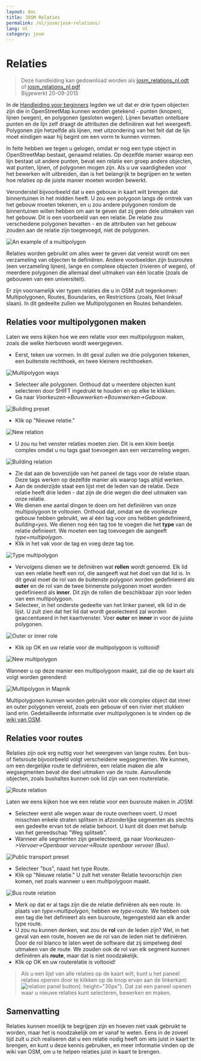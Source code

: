 ```yaml
---
layout: doc
title: JOSM Relaties
permalink: /nl/josm/josm-relations/
lang: nl
category: josm
---
```


Relaties
==========

> Deze handleiding kan gedownload worden als [josm_relations_nl.odt](/files/josm_relations_nl.odt) of [josm_relations_nl.pdf](/files/josm_relations_nl.pdf)  
> Bijgewerkt 20-09-2015  

In de [Handleiding voor beginners](/nl/beginner) legden we uit dat er drie typen objecten zijn die in OpenStreetMap kunnen worden getekend - punten (knopen), lijnen (wegen), en polygonen (gesloten wegen). Lijnen bevatten ontelbare punten en de lijn zelf draagt de attributen die definiëren wat het weergeeft. Polygonen zijn hetzelfde als lijnen, met uitzondering van het feit dat de lijn moet eindigen waar hij begint om een vorm te kunnen vormen.  

In feite hebben we tegen u gelogen, omdat er nog een type object in OpenStreetMap bestaat, genaamd relaties. Op dezelfde manier waarop een lijn bestaat uit andere
punten, bevat een relatie een groep andere objecten, wat punten, lijnen, of polygonen mogen zijn. Als u uw vaardigheden voor het bewerken wilt uitbreiden, dan is het belangrijk te begrijpen en te weten hoe relaties op de juiste manier moeten worden bewerkt.  

Veronderstel bijvoorbeeld dat u een gebouw in kaart wilt brengen dat binnentuinen in het midden heeft.  U zou een polygoon langs de omtrek van het gebouw moeten tekenen, en u zou andere polygonen rondom de binnentuinen willen hebben om aan te geven dat zij geen dele uitmaken van het gebouw. Dit is een voorbeeld van een relatie. De relatie zou verscheidene polygonen bevatten - en de attributen van het gebouw zouden aan de relatie zijn toegevoegd, niet de polygonen.  

![An example of a multipolygon][]

Relaties worden gebruikt om alles weer te geven dat vereist wordt om een verzameling van objecten te definiëren. Andere voorbeelden zijn busroutes (een verzameling lijnen), lange en complexe objecten (rivieren of wegen), of meerdere polygonen die allemaal deel uitmaken van één locatie (zoals de gebouwen van een universiteit).  

Er zijn voornamelijk vier typen relaties die u in OSM zult tegenkomen: Multipolygonen, Routes, Boundaries, en Restrictions (zoals, Niet linksaf slaan). In dit gedeelte zullen we Multipolygonen en Routes behandelen.  

Relaties voor multipolygonen maken 
-------------------------------

Laten we eens kijken hoe we een relatie voor een multipolygoon maken, zoals die welke hierboven wordt weergegeven.  

- Eerst, teken uw vormen. In dit geval zullen we drie polygonen tekenen, een buitenste rechthoek, en twee kleinere rechthoeken.

![Multipolygon ways][]

- Selecteer alle polygonen. Onthoud dat u meerdere objecten kunt selecteren door SHIFT ingedrukt te houden en op elke te klikken.  
- Ga naar *Voorkeuzen->Bouwwerken->Bouwwerken->Gebouw*.  

![Building preset][]

- Klik op "Nieuwe relatie."  

![New relation][]

- U zou nu het venster relaties moeten zien. Dit is een klein beetje complex omdat u nu tags gaat toevoegen aan een verzameling wegen.  

![Building relation][]

- Zie dat aan de bovenzijde van het paneel de tags voor de relatie staan. Deze tags werken op dezelfde manier als waarop tags altijd werken.  
- Aan de onderzijde staat een lijst met de leden van de relatie. Deze relatie heeft drie leden - dat zijn de drie wegen die deel uitmaken van onze relatie.  
- We dienen ene aantal dingen te doen om het definiëren van onze multipolygoon te voltooien. Onthoud dat, omdat we de voorkeuze gebouw hebben gebruikt, we al één tag voor ons hebben gedefinieerd, *building=yes*. We dienen nog één tag toe te voegen die het **type** van de relatie definieert. We moeten een tag toevoegen die aangeeft *type=multipolygon*.  
- Klik in het vak voor de tag en voeg deze tag toe.  

![Type multipolygon][]

- Vervolgens dienen we te definiëren wat **rollen** wordt genoemd. Elk lid van een relatie heeft een rol, die aangeeft wat het doel van dat lid is. In dit geval moet de rol van de buitenste polygoon worden gedefinieerd als **outer** en de rol van de twee binnenste polygonen moet worden gedefinieerd als **inner**. Dit zijn de rollen die beschikbaar zijn voor leden van een multipolygoon.  
- Selecteer, in het onderste gedeelte van het linker paneel, elk lid in de lijst. U zult zien dat het lid dat wordt geselecteerd zal worden geaccentueerd in het kaartvenster. Voer **outer** en **inner** in voor de juiste polygonen.  

![Outer or inner role][]

- Klik op OK en uw relatie voor de multipolygoon is voltooid!  

![New multipolygon][]

Wanneer u op deze manier een multipolygoon maakt, zal die op de kaart als volgt worden gerenderd:  

![Multipolygon in Mapnik][]

Multipolygonen kunnen worden gebruikt voor elk complex object dat inner en outer polygonen vereist, zoals een gebouw of een rivier met stukken land erin. Gedetailleerde informatie over multipolygonen is te vinden op de [wiki van OSM](http://wiki.openstreetmap.org/wiki/Relation:multipolygon).  

Relaties voor routes 
----------------

Relaties zijn ook erg nuttig voor het weergeven van lange routes. Een bus- of fietsroute bijvoorbeeld volgt verscheidene wegsegmenten. We kunnen, om een dergelijke route te definiëren, een relatie maken die alle wegsegmenten bevat die deel uitmaken van de route. Aanvullende objecten, zoals bushaltes kunnen ook lid zijn van een routerelatie.  

![Route relation][]

Laten we eens kijken hoe we een relatie voor een busroute maken in JOSM:  

- Selecteer eerst alle wegen waar de route overheen voert. U moet misschien enkele straten splitsen in afzonderlijke segmenten als slechts een gedeelte ervan tot de relatie behoort. U kunt dit doen met behulp van het gereedschap "Weg splitseb".  
- Wanneer alle segmenten zijn geselecteerd, ga naar *Voorkeuzen->Vervoer->Openbaar vervoer->Route openbaar vervoer (Bus)*.  

![Public transport preset][]

- Selecteer "bus", naast het type Route.   
- Klik op "Nieuwe relatie." U zult het venster Relatie tevoorschijn zien komen, net zoals wanneer u een multipolygoon maakt.  

![Bus route relation][]

- Merk op dat er al tags zijn die de relatie definiëren als een route. In plaats van *type=multipolygon*, hebben we *type=route*. We hebben ook een tag die het definieert als een busroute, tegengesteld aan elk ander type route.  
- U zou nu kunnen denken, wat zou de **rol** van de leden zijn? Wel, in het geval van een route, hoeven we de rol van de leden niet te definiëren. Door de rol blanco te laten weet de software dat zij simpelweg deel uitmaken van de route. We zouden ook de rol van elk segment kunnen definiëren als **route**, maar dat is niet noodzakelijk.  
- Klik op OK en uw routerelatie is voltooid!  

> Als u een lijst van alle relaties op de kaart wilt, kunt u het paneel relaties openen door te klikken op de knop ervan aan de linkerkant: ![relation panel button][]{: height="30px"}. Dat zal een paneel openen waar u nieuwe relaties kunt selecteren, bewerken en maken.  

Samenvatting
-------

Relaties kunnen moeilijk te begrijpen zijn en hoeven niet vaak gebruikt te worden, maar het is noodzakelijk om er vanaf te weten. Eens in de zoveel tijd zult u zich realiseren dat u een relatie nodig heeft om iets juist in kaart te brengen, en kunt u deze kennis gebruiken, en meer informatie vinden op de wiki van OSM, om u te helpen relaties juist in kaart te brengen.


[Multipolygon ways]: /images/josm/multipolygon-ways.png
[Building preset]: /images/josm/building-preset.png
[New relation]: /images/josm/new-relation.png
[Building relation]: /images/josm/building-relation.png
[New relation]: /images/josm/new-relation.png
[Type multipolygon]: /images/josm/type-multipolygon.png
[Outer or inner role]: /images/josm/outer-inner.png
[New multipolygon]: /images/josm/new-multipolygon.png
[Multipolygon in mapnik]: /images/josm/multipolygon-mapnik.png
[An example of a multipolygon]: /images/josm/multipolygon-demo.png
[Route relation]: /images/josm/route-relation.png
[Public transport preset]: /images/josm/public-transport-preset.png
[Bus route relation]: /images/josm/bus-route-relation.png
[relation panel button]: /images/josm/relation-panel-button.png
